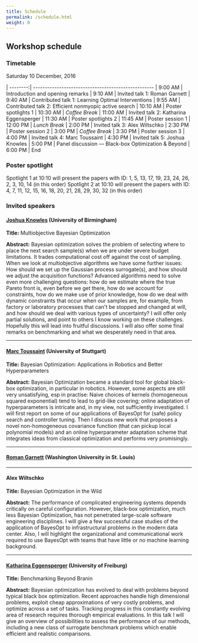 ```yaml
---
title: Schedule
permalink: /schedule.html
weight: 0
---
```


## Workshop schedule

### Timetable

Saturday 10 December, 2016

| --------:| ---------------------------------------------------
|  9:00 AM | Introduction and opening remarks
|  9:10 AM | Invited talk 1: Roman Garnett
|  9:40 AM | Contributed talk 1: Learning Optimal Interventions 
|  9:55 AM | Contributed talk 2: Efficient nonmyopic active search 
| 10:10 AM | Poster spotlights 1
| 10:30 AM | *Coffee Break*
| 11:00 AM | Invited talk 2: Katharina Eggensperger
| 11:30 AM | Poster spotlights 2
| 11:45 AM | Poster session 1
| 12:00 PM | *Lunch Break*
|  2:00 PM | Invited talk 3: Alex Wiltschko
|  2:30 PM | Poster session 2
|  3:00 PM | *Coffee Break*
|  3:30 PM | Poster session 3
|  4:00 PM | Invited talk 4: Marc Toussaint
|  4:30 PM | Invited talk 5: Joshua Knowles
|  5:00 PM | Panel discussion &mdash; Black-box Optimization & Beyond
|  6:00 PM | End 

### Poster spotlight

Spotlight 1 at 10:10 will present the papers with ID: 1, 5, 13, 17, 19, 23, 24, 26, 2, 3, 10, 14 (in this order)
Spotlight 2 at 10:10 will present the papers with ID: 4, 7, 11, 12, 15, 16, 18, 20, 21, 28, 29, 30, 32 (in this order)

### Invited speakers

#### [Joshua Knowles](http://www.cs.bham.ac.uk/~jdk/) (University of Birmingham)

**Title:** Multiobjective Bayesian Optimization

**Abstract:** Bayesian optimization solves the problem of selecting where to place the next search sample(s) when we are under severe budget limitations. It trades computational cost off against the cost of sampling. When we look at multiobjective algorithms we have some further issues: How should we set up the Gaussian process surrogate(s), and how should we adjust the acquisition functions? Advanced algorithms need to solve even more challenging questions: how do we estimate where the true Pareto front is, even before we get there, how do we account for constraints, how do we make use of prior knowledge, how do we deal with dynamic constraints that occur when our samples are, for example, from factory or laboratory processes that can't be stopped and changed at will, and how should we deal with various types of uncertainty? I will offer only partial solutions, and point to others I know working on these challenges. Hopefully this will lead into fruitful discussions. I will also offer some final remarks on benchmarking and what we desperately need in that area.

---

#### [Marc Toussaint](www.marc-toussaint.net) (University of Stuttgart)

**Title:** Bayesian Optimization: Applications in Robotics and Better Hyperparameters

**Abstract:** Bayesian Optimization became a standard tool for global black-box
optimization, in particular in robotics. However, some aspects are still very unsatisfying, esp in practise: Naive choices of kernels
(homogeneous squared exponential) tend to lead to grid-like covering;
online adaptation of hyperparameters is intricate and, in my view, not
sufficiently investigated. I will first report on some of our
applications of BayesOpt for (safe) policy search and controller tuning.
Then I discuss new work that proposes a novel non-homogeneous covariance function (that can pickup local polynomial models) and an online hyperparameter adaptation scheme that integrates ideas from classical optimization and performs very promisingly.


---

#### [Roman Garnett](http://www.cse.wustl.edu/~garnett/) (Washington University in St. Louis)


---

#### Alex Wiltschko

**Title:** Bayesian Optimization in the Wild

**Abstract:** The performance of complicated engineering systems depends critically on careful configuration. However, black-box optimization, much less Bayesian Optimization, has not penetrated large-scale software engineering disciplines. I will give a few successful case studies of the application of BayesOpt to infrastructural problems in the modern data center. Also, I will highlight the organizational and communicational work required to use BayesOpt with teams that have little or no machine learning background.

---

#### [Katharina Eggensperger](http://aad.informatik.uni-freiburg.de/people/eggensperger/index.html) (University of Freiburg)

**Title:** Benchmarking Beyond Branin

**Abstract:** Bayesian optimization has evolved to deal with problems beyond typical black box optimization. Recent approaches handle high dimensional problems, exploit cheap approximations of very costly problems, and optimize across a set of tasks. Tracking progress in this constantly evolving area of research requires thorough empirical evaluations. In this talk I will give an overview of possibilities to assess the performance of our methods, including a new class of surrogate benchmark problems which enable efficient and realistic comparisons.


